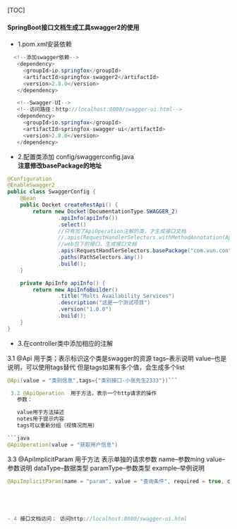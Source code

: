 
[TOC]

#### SpringBoot接口文档生成工具swagger2的使用

- 1.pom.xml安装依赖

 ```java
   <!--添加swagger依赖-->
    <dependency>
      <groupId>io.springfox</groupId>
      <artifactId>springfox-swagger2</artifactId>
      <version>2.8.0</version>
    </dependency>

    <!--Swagger-UI-->
    <!--访问路径：http://localhost:8080/swagger-ui.html-->
    <dependency>
      <groupId>io.springfox</groupId>
      <artifactId>springfox-swagger-ui</artifactId>
      <version>2.8.0</version>
    </dependency>
 ```

- 2.配置类添加 config/swaggerconfig.java  
  **注意修改basePackage的地址**


```java
@Configuration
@EnableSwagger2
public class SwaggerConfig {
    @Bean
    public Docket createRestApi() {
        return new Docket(DocumentationType.SWAGGER_2)
                .apiInfo(apiInfo())
                .select()
                //只有加了ApiOperation注解的类，才生成接口文档
                //.apis(RequestHandlerSelectors.withMethodAnnotation(ApiOperation.class))
                //web包下的接口，生成接口文档
                .apis(RequestHandlerSelectors.basePackage("com.vun.controller"))
                .paths(PathSelectors.any())
                .build();
    }

    private ApiInfo apiInfo() {
        return new ApiInfoBuilder()
                .title("Multi Availability Services")
                .description("这是一个测试项目")
                .version("1.0.0")
                .build();
    }
}

```
- 3.在controller类中添加相应的注解

3.1  @Api  用于类；表示标识这个类是swagger的资源
tags–表示说明
value–也是说明，可以使用tags替代
但是tags如果有多个值，会生成多个list

 ```java
 @Api(value = "类别信息",tags={"类别接口-小张先生2333"})```

  3.2 @ApiOperation  用于方法，表示一个http请求的操作
    参数：

    value用于方法描述
    notes用于提示内容
    tags可以重新分组（视情况而用）

 ```java
@ApiOperation(value = "获取用户信息")
```


3.3 @ApiImplicitParam 用于方法 表示单独的请求参数
name–参数ming
value–参数说明
dataType–数据类型
paramType–参数类型
example–举例说明

  ```java
@ApiImplicitParam(name = "param", value = "查询条件", required = true, dataType = "String", paramType = "query")```


 


- 4 接口文档访问： 访问http://localhost:8080/swagger-ui.html